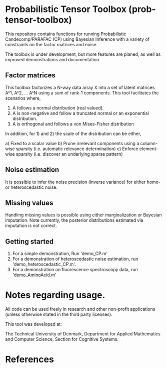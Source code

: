# Probabilistic Tensor Toolbox (prob-tensor-toolbox)
 
This repository contains functions for running Probabilistic Candecomp/PARAFAC (CP) using Bayesian Inference with a variety of constraints on the factor matrices and noise.

The toolbox is under development, but more features are planed, as well as improved demonstrations and documentation.

## Factor matrices
This toolbox factorizes a N-way data array X into a set of latent matrices A^1, A^2, ... A^N using a sum of rank-1 components. This tool facilitates the scenarios where,

1) A follows a normal distribution (real valued).
2) A is non-negative and follow a truncated normal or an exponential distribution.
3) A is orthogonal and follows a von Mises-Fisher distribution

In addition, for 1) and 2) the scale of the distribution can be either,

a) Fixed to a scalar value
b) Prune irrelevant components using a column-wise sparsity (i.e. automatic relevance determination)
c) Enforce element-wise sparsity (i.e. discover an underlying sparse pattern)

## Noise estimation
It is  possible to infer the noise precision (inverse variance) for either homo- or heteroscedastic noise.

## Missing values
Handling missing values is possible using either marginalization or Bayesian imputation. Note currently, the posterior distributions estimated via imputation is not correct.

## Getting started

1) For a simple demonstration, Run 'demo_CP.m'
2) For a demonstration of heteroscedastic noise estimation, run 'demo_heteroscedastic_CP.m'.
3) For a demonstration on fluorescence spectroscopy data, run 'demo_AminoAcid.m'


# Notes regarding usage.
All code can be used freely in research and other non-profit applications (unless otherwise stated in the third party licenses). 

This tool was developed at:

The Technical University of Denmark, Department for Applied Mathematics and Computer Science, Section for Cognitive Systems.

# References
